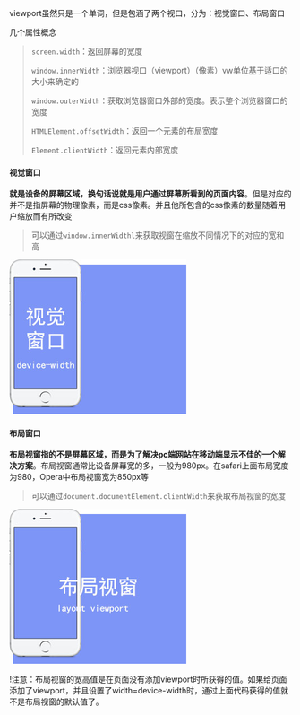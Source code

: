 viewport虽然只是一个单词，但是包涵了两个视口，分为：视觉窗口、布局窗口

几个属性概念

> `screen.width`：返回屏幕的宽度
>
> `window.innerWidth`：浏览器视口（viewport）（像素）vw单位基于适口的大小来确定的
>
> `window.outerWidth`：获取浏览器窗口外部的宽度。表示整个浏览器窗口的宽度
>
> `HTMLElement.offsetWidth`：返回一个元素的布局宽度
>
> `Element.clientWidth`：返回元素内部宽度

#### 视觉窗口

**就是设备的屏幕区域，换句话说就是用户通过屏幕所看到的页面内容**。但是对应的并不是指屏幕的物理像素，而是css像素。并且他所包含的css像素的数量随着用户缩放而有所改变

> 可以通过`window.innerWidthl`来获取视窗在缩放不同情况下的对应的宽和高

![](/assets/未标题-1.jpg)

#### 布局窗口

**布局视窗指的不是屏幕区域，而是为了解决pc端网站在移动端显示不佳的一个解决方案**。布局视窗通常比设备屏幕宽的多，一般为980px。在safari上面布局宽度为980，Opera中布局视窗宽为850px等

> 可以通过`document.documentElement.clientWidth`来获取布局视窗的宽度

![](/assets/未标题-2.jpg)

!注意：布局视窗的宽高值是在页面没有添加viewport时所获得的值。如果给页面添加了viewport，并且设置了width=device-width时，通过上面代码获得的值就不是布局视窗的默认值了。

